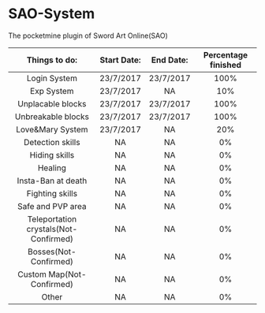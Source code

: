 # SAO-System
The pocketmine plugin of Sword Art Online(SAO)

|Things to do: | Start Date: | End Date: | Percentage finished |
| :---: | :---: | :---: | :---:|
|Login System | 23/7/2017 | 23/7/2017 | 100% |
|Exp System | 23/7/2017 | NA | 10% |
|Unplacable blocks | 23/7/2017 | 23/7/2017 | 100% |
|Unbreakable blocks | 23/7/2017 | 23/7/2017 | 100% |
|Love&Mary System | 23/7/2017 | NA | 20% |
|Detection skills |NA | NA | 0% |
|Hiding skills | NA | NA | 0% |
|Healing | NA | NA | 0% |
|Insta-Ban at death | NA | NA | 0% |
|Fighting skills | NA | NA | 0% |
|Safe and PVP area | NA | NA | 0% |
|Teleportation crystals(Not-Confirmed) | NA | NA | 0% |
|Bosses(Not-Confirmed) | NA | NA | 0% |
|Custom Map(Not-Confirmed) | NA | NA | 0% |
|Other | NA | NA | 0% |
